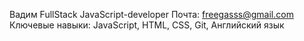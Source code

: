 Вадим
FullStack JavaScript-developer
Почта: freegasss@gmail.com
Ключевые навыки: JavaScript, HTML, CSS, Git, Английский язык